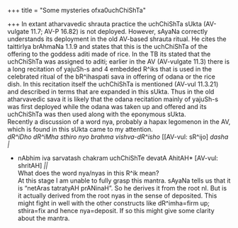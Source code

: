 +++
title = "Some mysteries ofxa0uchChiShTa"

+++
In extant atharvavedic shrauta practice the uchChiShTa sUkta (AV-vulgate
11.7; AV-P 16.82) is not deployed. However, sAyaNa correctly understands
its deployment in the old AV-based shrauta ritual. He cites the
taittirIya brAhmaNa 1.1.9 and states that this is the uchChiShTa of the
offering to the goddess aditi made of rice. In the TB its stated that
the uchChiShTa was assigned to aditi; earlier in the AV (AV-vulgate
11.3) there is a long recitation of yajuSh-s and 4 embedded R^iks that
is used in the celebrated ritual of the bR^ihaspati sava in offering of
odana or the rice dish. In this recitation itself the uchChiShTa is
mentioned (AV-vul 11.3.21) and described in terms that are expanded in
this sUkta. Thus in the old atharvavedic sava it is likely that the
odana recitation mainly of yajuSh-s was first deployed while the odana
was taken up and offered and its uchChiShTa was then used along with the
eponymous sUkta.  
Recently a discussion of a word nya, probably a hapax legomenon in the
AV, which is found in this sUkta came to my attention.  
*dR^iDho dR^iMha sthiro nyo brahma vishva-dR^isho* \[\[AV-vul: sR^ijo\]
*dasha |*  
* nAbhim iva sarvatash chakram uchChiShTe devatA AhitAH* \[AV-vul:
shritAH\] *||*  
What does the word nya/nyas in this R^ik mean?  
At this stage I am unable to fully grasp this mantra. sAyaNa tells us
that it is “netAras tatratyAH prANinaH”. So he derives it from the root
nI. But is it actually derived from the root nyas in the sense of
deposited. This might fight in well with the other constructs like
dR^imha=firm up; sthira=fix and hence nya=deposit. If so this might give
some clarity about the mantra.
